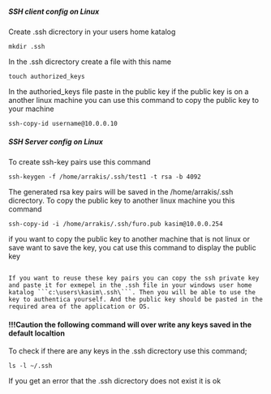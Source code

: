 ##### SSH client config on Linux 
Create .ssh dicrectory in your users home katalog

``` 
mkdir .ssh
```

In the .ssh dicrectory create a file with this name
```
touch authorized_keys
```
In the authoried_keys file paste in the public key
if the public key is on a another linux machine you can use this command to copy the public key to your machine
```
ssh-copy-id username@10.0.0.10
```

##### SSH Server config on Linux 
To create ssh-key pairs use this command
```Linux
ssh-keygen -f /home/arrakis/.ssh/test1 -t rsa -b 4092
```
The generated rsa key pairs will be saved in the /home/arrakis/.ssh dicrectory.
To copy the public key to another linux machine you this command
```
ssh-copy-id -i /home/arrakis/.ssh/furo.pub kasim@10.0.0.254
```
if you want to copy the public key to another machine that is not linux or save want to save the key, you cat use this command to display the public key 
``` cat .ssh/key_name.pub

If you want to reuse these key pairs you can copy the ssh private key and paste it for exmepel in the .ssh file in your windows user home katalog ```c:\users\kasim\.ssh\```. Then you will be able to use the key to authentica yourself. And the public key should be pasted in the required area of the application or OS.  

```







#### !!!Caution the following command will over write any keys saved in the default localtion
To check if there are any keys in the .ssh dicrectory use this command;
```
ls -l ~/.ssh
```
If you get an error that the .ssh dicrectory does not exist it is ok 
